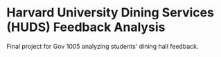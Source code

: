 # Harvard University Dining Services (HUDS) Feedback Analysis
Final project for Gov 1005 analyzing students' dining hall feedback.
<a href="sophiewebster.shinyapps.io/huds-feedback"/>
